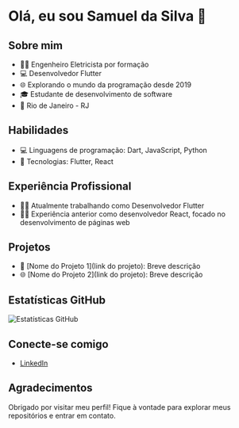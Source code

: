 # Olá, eu sou Samuel da Silva 👋

## Sobre mim
- 👨‍🎓 Engenheiro Eletricista por formação
- 💻 Desenvolvedor Flutter
- 🌐 Explorando o mundo da programação desde 2019
- 🎓 Estudante de desenvolvimento de software
- 📍  Rio de Janeiro - RJ
  
## Habilidades
- 💻 Linguagens de programação: Dart, JavaScript, Python
- 🚀 Tecnologias: Flutter, React

## Experiência Profissional
- 👨‍💼 Atualmente trabalhando como Desenvolvedor Flutter
- 👨‍💻 Experiência anterior como desenvolvedor React, focado no desenvolvimento de páginas web

## Projetos
- 🚗 [Nome do Projeto 1](link do projeto): Breve descrição
- 🌐 [Nome do Projeto 2](link do projeto): Breve descrição


## Estatísticas GitHub
![Estatísticas GitHub](https://github-readme-stats.vercel.app/api?username=seuusername&show_icons=true&hide_title=true&count_private=true)

## Conecte-se comigo
- [LinkedIn](https://www.linkedin.com/in/7-silva/)

## Agradecimentos
Obrigado por visitar meu perfil! Fique à vontade para explorar meus repositórios e entrar em contato.

